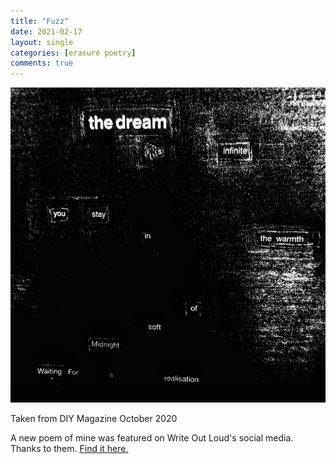 ```yaml
---
title: "Fuzz"
date: 2021-02-17
layout: single
categories: [erasure poetry]
comments: true
---
```


<img src="/assets/images/articles/2021/Fuzz.jpeg" class="responsive"><br>

Taken from DIY Magazine October 2020

A new poem of mine was featured on Write Out Loud's social media. Thanks to them. [Find it here.](https://www.instagram.com/p/CLJwZ75hC9F/)
